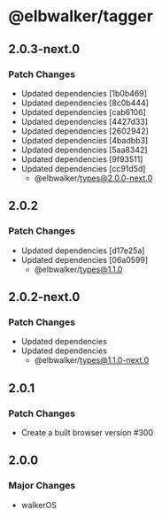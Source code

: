 # @elbwalker/tagger

## 2.0.3-next.0

### Patch Changes

- Updated dependencies [1b0b469]
- Updated dependencies [8c0b444]
- Updated dependencies [cab6106]
- Updated dependencies [4427d33]
- Updated dependencies [2602942]
- Updated dependencies [4badbb3]
- Updated dependencies [5aa8342]
- Updated dependencies [9f93511]
- Updated dependencies [cc91d5d]
  - @elbwalker/types@2.0.0-next.0

## 2.0.2

### Patch Changes

- Updated dependencies [d17e25a]
- Updated dependencies [06a0599]
  - @elbwalker/types@1.1.0

## 2.0.2-next.0

### Patch Changes

- Updated dependencies
- Updated dependencies
  - @elbwalker/types@1.1.0-next.0

## 2.0.1

### Patch Changes

- Create a built browser version #300

## 2.0.0

### Major Changes

- walkerOS
